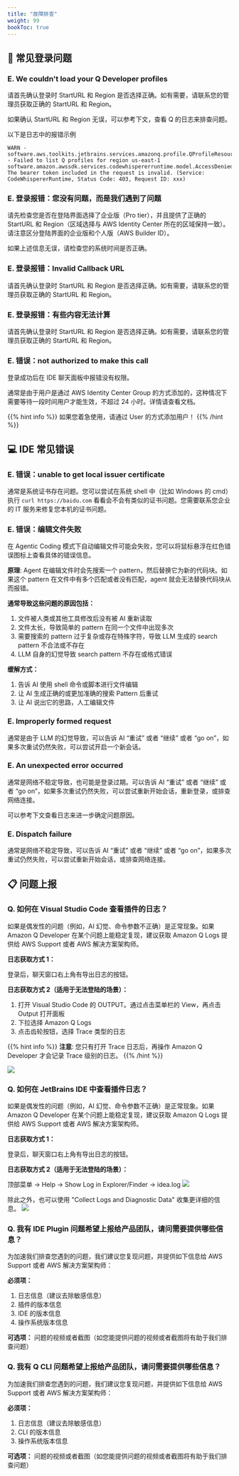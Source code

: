 ```yaml
---
title: "故障排查"
weight: 99
bookToc: true
---
```


## **🔐 常见登录问题**

### **E. We couldn't load your Q Developer profiles**

请首先确认登录时 StartURL 和 Region 是否选择正确。如有需要，请联系您的管理员获取正确的 StartURL 和 Region。

如果确认 StartURL 和 Region 无误，可以参考下文，查看 Q 的日志来排查问题。

以下是日志中的报错示例

```log
WARN - software.aws.toolkits.jetbrains.services.amazonq.profile.QProfileResources - Failed to list Q profiles for region us-east-1
software.amazon.awssdk.services.codewhispererruntime.model.AccessDeniedException: The bearer token included in the request is invalid. (Service: CodeWhispererRuntime, Status Code: 403, Request ID: xxx)
```

### **E. 登录报错：您没有问题，而是我们遇到了问题**

请先检查您是否在登陆界面选择了企业版（Pro tier），并且提供了正确的 StartURL 和 Region（区域选择与 AWS Identity Center 所在的区域保持一致）。请注意区分登陆界面的企业版和个人版（AWS Builder ID）。

如果上述信息无误，请检查您的系统时间是否正确。

### **E. 登录报错：Invalid Callback URL**

请首先确认登录时 StartURL 和 Region 是否选择正确。如有需要，请联系您的管理员获取正确的 StartURL 和 Region。

### **E. 登录报错：有些内容无法计算**

请首先确认登录时 StartURL 和 Region 是否选择正确。如有需要，请联系您的管理员获取正确的 StartURL 和 Region。

### **E. 错误：not authorized to make this call**

登录成功后在 IDE 聊天面板中报错没有权限。

通常是由于用户是通过 AWS Identity Center Group 的方式添加的，这种情况下需要等待一段时间用户才能生效，不超过 24 小时。详情请查看文档。

{{% hint info %}}
如果您着急使用，请通过 User 的方式添加用户！
{{% /hint %}}

## **💻 IDE 常见错误**

### **E. 错误：unable to get local issuer certificate**

通常是系统证书存在问题。您可以尝试在系统 shell 中（比如 Windows 的 cmd）执行 `curl https://baidu.com` 看看会不会有类似的证书问题。您需要联系您企业的 IT 服务来修复您本机的证书问题。

### **E. 错误：编辑文件失败**

在 Agentic Coding 模式下自动编辑文件可能会失败，您可以将鼠标悬浮在红色错误图标上查看具体的错误信息。

**原理**: Agent 在编辑文件时会先搜索一个 pattern，然后替换它为新的代码块。如果这个 pattern 在文件中有多个匹配或者没有匹配，agent 就会无法替换代码块从而报错。

**通常导致这些问题的原因包括：**

1. 文件被人类或其他工具修改后没有被 AI 重新读取
2. 文件太长，导致简单的 pattern 在同一个文件中出现多次
3. 需要搜索的 pattern 过于复杂或存在特殊字符，导致 LLM 生成的 search pattern 不合法或不存在
4. LLM 自身的幻觉导致 search pattern 不存在或格式错误

**缓解方式：**

1. 告诉 AI 使用 shell 命令或脚本进行文件编辑
2. 让 AI 生成正确的或更加准确的搜索 Pattern 后重试
3. 让 AI 说出它的思路，人工编辑文件

### **E. Improperly formed request**

通常是由于 LLM 的幻觉导致，可以告诉 AI “重试” 或者 “继续” 或者 “go on”，如果多次重试仍然失败，可以尝试开启一个新会话。

### **E. An unexpected error occurred**

通常是网络不稳定导致，也可能是登录过期。可以告诉 AI “重试” 或者 “继续” 或者 “go on”，如果多次重试仍然失败，可以尝试重新开始会话，重新登录，或排查网络连接。

可以参考下文查看日志来进一步确定问题原因。

### **E. Dispatch failure**

通常是网络不稳定导致，可以告诉 AI “重试” 或者 “继续” 或者 “go on”，如果多次重试仍然失败，可以尝试重新开始会话，或排查网络连接。

## **📋 问题上报**

### **Q. 如何在 Visual Studio Code 查看插件的日志？**

如果是偶发性的问题（例如，AI 幻觉、命令参数不正确）是正常现象。如果 Amazon Q Developer 在某个问题上能稳定复现，建议获取 Amazon Q Logs 提供给 AWS Support 或者 AWS 解决方案架构师。

**日志获取方式 1：**

登录后，聊天窗口右上角有导出日志的按钮。

**日志获取方式 2（适用于无法登陆的场景）：**

1. 打开 Visual Studio Code 的 OUTPUT。通过点击菜单栏的 View，再点击 Output 打开面板
2. 下拉选择 Amazon Q Logs
3. 点击齿轮按钮，选择 Trace 类型的日志

{{% hint info %}}
**注意**: 您只有打开 Trace 日志后，再操作 Amazon Q Developer 才会记录 Trace 级别的日志。
{{% /hint %}}

![](/book-of-kiro/images/q_dev/vscode_log.png)

### **Q. 如何在 JetBrains IDE 中查看插件日志？**

如果是偶发性的问题（例如，AI 幻觉、命令参数不正确）是正常现象。如果 Amazon Q Developer 在某个问题上能稳定复现，建议获取 Amazon Q Logs 提供给 AWS Support 或者 AWS 解决方案架构师。

**日志获取方式 1：**

登录后，聊天窗口右上角有导出日志的按钮。

**日志获取方式 2（适用于无法登陆的场景）：**

顶部菜单 → Help → Show Log in Explorer/Finder → idea.log
![](/book-of-kiro/images/q_dev/jetbrains_log.png)

除此之外，也可以使用 "Collect Logs and Diagnostic Data" 收集更详细的信息。
![](/book-of-kiro/images/q_dev/jetbrains_log_2.png)

### **Q. 我有 IDE Plugin 问题希望上报给产品团队，请问需要提供哪些信息？**

为加速我们排查您遇到的问题，我们建议您复现问题，并提供如下信息给 AWS Support 或者 AWS 解决方案架构师：

**必须项：**

1. 日志信息（建议去除敏感信息）
2. 插件的版本信息
3. IDE 的版本信息
4. 操作系统版本信息

**可选项：** 问题的视频或者截图（如您能提供问题的视频或者截图将有助于我们排查问题）

### **Q. 我有 Q CLI 问题希望上报给产品团队，请问需要提供哪些信息？**

为加速我们排查您遇到的问题，我们建议您复现问题，并提供如下信息给 AWS Support 或者 AWS 解决方案架构师：

**必须项：**

1. 日志信息（建议去除敏感信息）
2. CLI 的版本信息
3. 操作系统版本信息

**可选项：** 问题的视频或者截图（如您能提供问题的视频或者截图将有助于我们排查问题）
